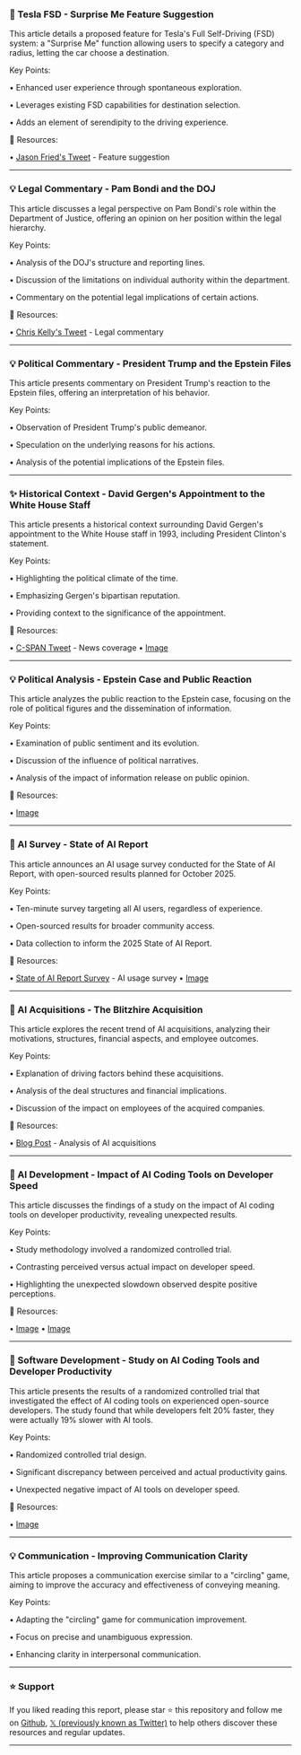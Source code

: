 ### 🚀 Tesla FSD - Surprise Me Feature Suggestion

This article details a proposed feature for Tesla's Full Self-Driving (FSD) system: a "Surprise Me" function allowing users to specify a category and radius, letting the car choose a destination.

Key Points:

• Enhanced user experience through spontaneous exploration.

• Leverages existing FSD capabilities for destination selection.

• Adds an element of serendipity to the driving experience.


🔗 Resources:

• [Jason Fried's Tweet](https://x.com/jasonfried/status/1944237128520806420) - Feature suggestion


---

### 💡 Legal Commentary - Pam Bondi and the DOJ

This article discusses a legal perspective on Pam Bondi's role within the Department of Justice, offering an opinion on her position within the legal hierarchy.

Key Points:

•  Analysis of the DOJ's structure and reporting lines.

• Discussion of the limitations on individual authority within the department.

• Commentary on the potential legal implications of certain actions.


🔗 Resources:

• [Chris Kelly's Tweet](https://x.com/ImBreckWorsham/status/1944081123966919103) - Legal commentary


---

### 💡 Political Commentary - President Trump and the Epstein Files

This article presents commentary on President Trump's reaction to the Epstein files, offering an interpretation of his behavior.

Key Points:

• Observation of President Trump's public demeanor.

• Speculation on the underlying reasons for his actions.

• Analysis of the potential implications of the Epstein files.


---

### ✨ Historical Context - David Gergen's Appointment to the White House Staff

This article presents a historical context surrounding David Gergen's appointment to the White House staff in 1993, including President Clinton's statement.

Key Points:

•  Highlighting the political climate of the time.

•  Emphasizing Gergen's bipartisan reputation.

•  Providing context to the significance of the appointment.


🔗 Resources:

• [C-SPAN Tweet](https://x.com/cspan/status/1943840945541116323) -  News coverage
• [Image](https://pbs.twimg.com/amplify_video_thumb/1943786685843513344/img/oFa5Hk8phfWVesHS.jpg)


---

### 💡 Political Analysis - Epstein Case and Public Reaction

This article analyzes the public reaction to the Epstein case, focusing on the role of political figures and the dissemination of information.

Key Points:

•  Examination of public sentiment and its evolution.

•  Discussion of the influence of political narratives.

•  Analysis of the impact of information release on public opinion.


🔗 Resources:

• [Image](https://pbs.twimg.com/media/GvsiKWzXsAA7s3r?format=jpg&name=small)


---

### 🤖 AI Survey - State of AI Report

This article announces an AI usage survey conducted for the State of AI Report, with open-sourced results planned for October 2025.

Key Points:

•  Ten-minute survey targeting all AI users, regardless of experience.

•  Open-sourced results for broader community access.

•  Data collection to inform the 2025 State of AI Report.


🔗 Resources:

• [State of AI Report Survey](http://stateof.ai/survey) - AI usage survey
• [Image](https://pbs.twimg.com/media/GvfqVVkWgAAS4hD?format=jpg&name=small)


---

### 🤖 AI Acquisitions - The Blitzhire Acquisition

This article explores the recent trend of AI acquisitions, analyzing their motivations, structures, financial aspects, and employee outcomes.

Key Points:

•  Explanation of driving factors behind these acquisitions.

•  Analysis of the deal structures and financial implications.

•  Discussion of the impact on employees of the acquired companies.



🔗 Resources:

• [Blog Post](https://t.co/LGwf7bsXlK) - Analysis of AI acquisitions


---

### 🤖 AI Development - Impact of AI Coding Tools on Developer Speed

This article discusses the findings of a study on the impact of AI coding tools on developer productivity, revealing unexpected results.


Key Points:

•  Study methodology involved a randomized controlled trial.

•  Contrasting perceived versus actual impact on developer speed.

•  Highlighting the unexpected slowdown observed despite positive perceptions.


🔗 Resources:

• [Image](https://pbs.twimg.com/media/Gvo2MCbbAAAmOwX?format=jpg&name=small)
• [Image](https://pbs.twimg.com/media/GvgxRT4XIAAfUmw?format=jpg&name=240x240)



---

### 🤖 Software Development - Study on AI Coding Tools and Developer Productivity

This article presents the results of a randomized controlled trial that investigated the effect of AI coding tools on experienced open-source developers.  The study found that while developers felt 20% faster, they were actually 19% slower with AI tools.

Key Points:

•  Randomized controlled trial design.

•  Significant discrepancy between perceived and actual productivity gains.

•  Unexpected negative impact of AI tools on developer speed.


🔗 Resources:

• [Image](https://pbs.twimg.com/media/GvgxRT4XIAAfUmw?format=jpg&name=small)


---

### 💡 Communication -  Improving Communication Clarity

This article proposes a communication exercise similar to a "circling" game, aiming to improve the accuracy and effectiveness of conveying meaning.


Key Points:

•  Adapting the "circling" game for communication improvement.

•  Focus on precise and unambiguous expression.

•  Enhancing clarity in interpersonal communication.


---

### ⭐️ Support

If you liked reading this report, please star ⭐️ this repository and follow me on [Github](https://github.com/Drix10), [𝕏 (previously known as Twitter)](https://x.com/DRIX_10_) to help others discover these resources and regular updates.

---